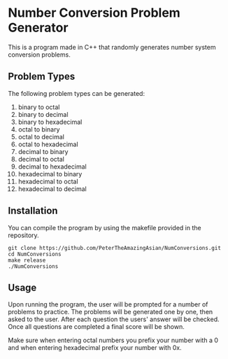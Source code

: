 # Number Conversion Problem Generator

This is a program made in C++ that randomly generates number system conversion problems.

## Problem Types

The following problem types can be generated:

1. binary to octal
2. binary to decimal
3. binary to hexadecimal
4. octal to binary
5. octal to decimal
6. octal to hexadecimal
7. decimal to binary
8. decimal to octal
9. decimal to hexadecimal
10. hexadecimal to binary
11. hexadecimal to octal
12. hexadecimal to decimal

## Installation

You can compile the program by using the makefile provided in the repository.

```text
git clone https://github.com/PeterTheAmazingAsian/NumConversions.git
cd NumConversions
make release
./NumConversions
```

## Usage

Upon running the program, the user will be prompted for a number of problems to practice. The problems will be generated one by one, then asked to the user. After each question the users' answer will be checked. Once all questions are completed a final score will be shown.

Make sure when entering octal numbers you prefix your number with a 0 and when entering hexadecimal prefix your number with 0x.
